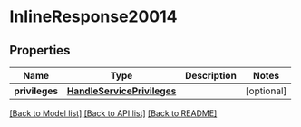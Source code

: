 # InlineResponse20014

## Properties
Name | Type | Description | Notes
------------ | ------------- | ------------- | -------------
**privileges** | [**HandleServicePrivileges**](HandleServicePrivileges.md) |  | [optional] 

[[Back to Model list]](../README.md#documentation-for-models) [[Back to API list]](../README.md#documentation-for-api-endpoints) [[Back to README]](../README.md)

